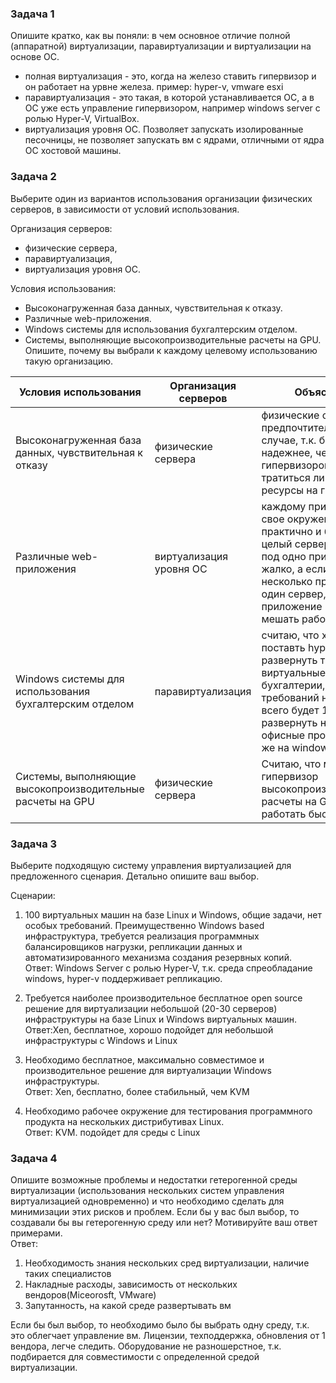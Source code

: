 ### Задача 1
Опишите кратко, как вы поняли: в чем основное отличие полной (аппаратной) виртуализации, паравиртуализации и виртуализации на основе ОС.  
- полная виртуализация - это, когда на железо ставить гипервизор и он работает на урвне железа. пример: hyper-v, vmware esxi  
- паравиртуализация - это такая, в которой устанавливается ОС, а в ОС уже есть управление гипервизором, например windows server с ролью Hyper-V, VirtualBox.  
- виртуализация уровня ОС. Позволяет запускать изолированные песочницы, не позволяет запускать вм с ядрами, отличными от ядра ОС хостовой машины.  

### Задача 2
Выберите один из вариантов использования организации физических серверов, в зависимости от условий использования.

Организация серверов:

- физические сервера,
- паравиртуализация,
- виртуализация уровня ОС.

Условия использования:

- Высоконагруженная база данных, чувствительная к отказу.
- Различные web-приложения.
- Windows системы для использования бухгалтерским отделом.
- Системы, выполняющие высокопроизводительные расчеты на GPU.  
Опишите, почему вы выбрали к каждому целевому использованию такую организацию.  

 Условия использования | Организация серверов | Объяснение                                                                                                                                                                                                          
|--------------------|---------------------|---------------------------------------------------------------------------------------------------------------------------------------------------------------------------------------------------------------------|
| Высоконагруженная база данных, чувствительная к отказу |  физические сервера  | физические сервера предпочтительны в этом случае, т.к. более надежнее, чем с гипервизором и не будут тратиться лишние ресурсы на гипервизор                                                                         |
|Различные web-приложения|виртуализация уровня ОС| каждому приложению свое окружение, практично и безопасно, целый сервер отдавать под одно приложение жалко, а если ставить несколько приложений на один сервер, то одно приложение может мешать работе другого       |  
|Windows системы для использования бухгалтерским отделом|паравиртуализация| считаю, что хорошая идея поставть hyper-v и развернуть там виртуальные машины для бухгалтерии, особых требований нет. Скорее всего будет 1с, легче развернуть на windows, офисные программы так же на windows проще |
|Системы, выполняющие высокопроизводительные расчеты на GPU|физические сервера| Считаю, что минуя гипервизор высокопроизводительные расчеты на GPU будут работать быстрее                                                                                                                           |  

### Задача 3  
Выберите подходящую систему управления виртуализацией для предложенного сценария. Детально опишите ваш выбор. 

Сценарии:  
1. 100 виртуальных машин на базе Linux и Windows, общие задачи, нет особых требований. Преимущественно Windows based инфраструктура, требуется реализация программных балансировщиков нагрузки, репликации данных и автоматизированного механизма создания резервных копий.  
Ответ: Windows Server с ролью Hyper-V, т.к. среда спреобладание windows, hyper-v поддерживает репликацию.


2. Требуется наиболее производительное бесплатное open source решение для виртуализации небольшой (20-30 серверов) инфраструктуры на базе Linux и Windows виртуальных машин.  
Ответ:Xen, бесплатное, хорошо подойдет для небольшой инфраструктуры с Windows и Linux


3. Необходимо бесплатное, максимально совместимое и производительное решение для виртуализации Windows инфраструктуры.  
Ответ: Xen, бесплатно, более стабильный, чем KVM  


4. Необходимо рабочее окружение для тестирования программного продукта на нескольких дистрибутивах Linux.  
Ответ: KVM. подойдет для среды с Linux

### Задача 4  
Опишите возможные проблемы и недостатки гетерогенной среды виртуализации (использования нескольких систем управления виртуализацией одновременно) и что необходимо сделать для минимизации этих рисков и проблем. Если бы у вас был выбор, то создавали бы вы гетерогенную среду или нет? Мотивируйте ваш ответ примерами.  
Ответ: 
1. Необходимость знания нескольких сред виртуализации, наличие таких специалистов
2. Накладные расходы, зависимость от нескольких вендоров(Miceorosft, VMware)
3. Запутанность, на какой среде развертывать вм

Если бы был выбор, то необходимо было бы выбрать одну среду, т.к. это облегчает управление вм. Лицензии, техподдержка, обновления от 1 вендора, легче следить. Оборудование не разношерстное, т.к. подбирается для совместимости с определенной средой виртуализации.
